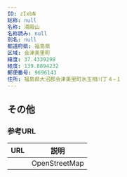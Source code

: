 ```yaml
---
ID: zIxbN
総称: null
名称: 湯殿山
名称読み: null
別名: null
都道府県: 福島県
区域: 会津美里町
緯度: 37.4339298
経度: 139.8894232
郵便番号: 9696143
住所: 福島県大沼郡会津美里町氷玉相川丁４−１
---
```


## その他

### 参考URL

| URL | 説明          |
| --- | ------------- |
|     | OpenStreetMap |
